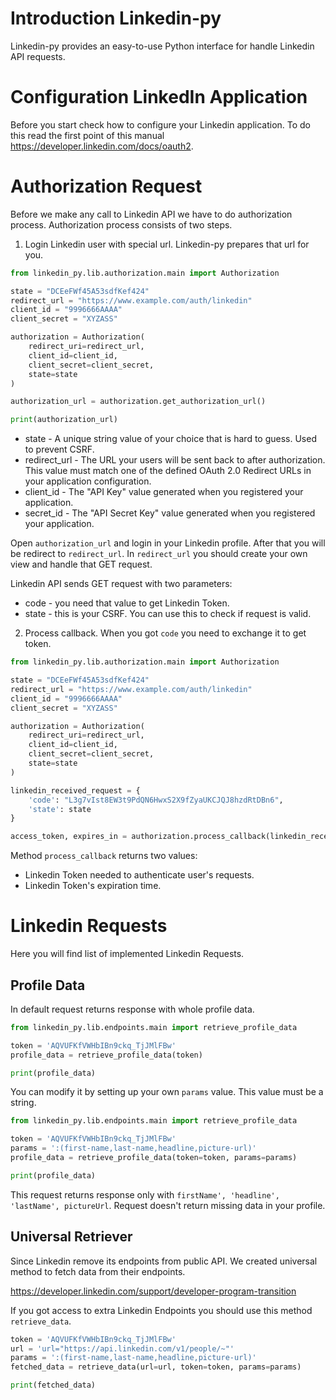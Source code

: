 # Introduction Linkedin-py

Linkedin-py provides an easy-to-use Python interface for handle Linkedin API requests.

# Configuration LinkedIn Application

Before you start check how to configure your Linkedin application. To do this read the first point of this manual https://developer.linkedin.com/docs/oauth2.


# Authorization Request

Before we make any call to Linkedin API we have to do authorization process. Authorization process consists of two steps.

1. Login Linkedin user with special url. Linkedin-py prepares that url for you.

```python
from linkedin_py.lib.authorization.main import Authorization

state = "DCEeFWf45A53sdfKef424"
redirect_url = "https://www.example.com/auth/linkedin"
client_id = "9996666AAAA"
client_secret = "XYZASS"

authorization = Authorization(
    redirect_uri=redirect_url,
    client_id=client_id,
    client_secret=client_secret,
    state=state
)

authorization_url = authorization.get_authorization_url()

print(authorization_url)
```
- state - A unique string value of your choice that is hard to guess. Used to prevent CSRF.
- redirect_url - The URL your users will be sent back to after authorization. This value must match one of the defined OAuth 2.0 Redirect URLs in your application configuration.
- client_id - The "API Key" value generated when you registered your application.
- secret_id - The "API Secret Key" value generated when you registered your application.

Open `authorization_url` and login in your Linkedin profile. After that you will be redirect to `redirect_url`.
In `redirect_url` you should create your own view and handle that GET request.

Linkedin API sends GET request with two parameters:
- code - you need that value to get Linkedin Token.
- state - this is your CSRF. You can use this to check if request is valid.

2. Process callback.
When you got `code` you need to exchange it to get token.

```python
from linkedin_py.lib.authorization.main import Authorization

state = "DCEeFWf45A53sdfKef424"
redirect_url = "https://www.example.com/auth/linkedin"
client_id = "9996666AAAA"
client_secret = "XYZASS"

authorization = Authorization(
    redirect_uri=redirect_url,
    client_id=client_id,
    client_secret=client_secret,
    state=state
)

linkedin_received_request = {
    'code': "L3g7vIst8EW3t9PdQN6HwxS2X9fZyaUKCJQJ8hzdRtDBn6",
    'state': state
}

access_token, expires_in = authorization.process_callback(linkedin_received_request)
```

Method `process_callback` returns two values:
   - Linkedin Token needed to authenticate user's requests.
   - Linkedin Token's expiration time.


# Linkedin Requests

Here you will find list of implemented Linkedin Requests.

## Profile Data

In default request returns response with whole profile data.

```python
from linkedin_py.lib.endpoints.main import retrieve_profile_data

token = 'AQVUFKfVWHbIBn9ckq_TjJMlFBw'
profile_data = retrieve_profile_data(token)

print(profile_data)
```

You can modify it by setting up your own `params` value. This value must be a string.

```python
from linkedin_py.lib.endpoints.main import retrieve_profile_data

token = 'AQVUFKfVWHbIBn9ckq_TjJMlFBw'
params = ':(first-name,last-name,headline,picture-url)'
profile_data = retrieve_profile_data(token=token, params=params)

print(profile_data)
```

This request returns response only with `firstName', 'headline', 'lastName', pictureUrl`.
Request doesn't return missing data in your profile.

## Universal Retriever

Since Linkedin remove its endpoints from public API. We created universal method to fetch data from their endpoints.

https://developer.linkedin.com/support/developer-program-transition

If you got access to extra Linkedin Endpoints you should use this method `retrieve_data`.

```python
token = 'AQVUFKfVWHbIBn9ckq_TjJMlFBw'
url = 'url="https://api.linkedin.com/v1/people/~"'
params = ':(first-name,last-name,headline,picture-url)'
fetched_data = retrieve_data(url=url, token=token, params=params)

print(fetched_data)
```
